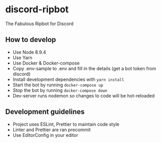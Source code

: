 # discord-ripbot

The Fabulous Ripbot for Discord

## How to develop

- Use Node 8.9.4
- Use Yarn
- Use Docker & Docker-compose
- Copy .env-sample to .env and fill in the details (get a bot token from discord)
- Install development dependencies with `yarn install`
- Start the bot by running `docker-compose up`
- Stop the bot by running `docker-compose down`
- Dev-server runs nodemon so changes to code will be hot-reloaded

## Development guidelines

- Project uses ESLint, Prettier to maintain code style
- Linter and Prettier are ran precommit
- Use EditorConfig in your editor
